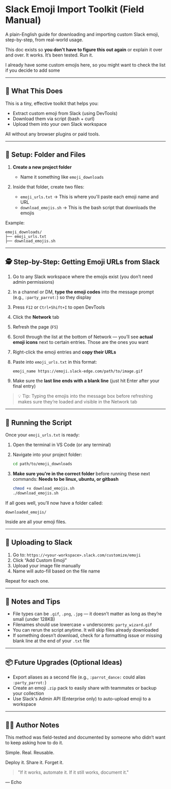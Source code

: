 # Slack Emoji Import Toolkit (Field Manual)

A plain-English guide for downloading and importing custom Slack emoji, step-by-step, from real-world usage.

This doc exists so **you don't have to figure this out again** or explain it over and over. It works. It’s been tested. Run it.

I already have some custom emojis here, so you might want to check the list if you decide to add some

---

## 🔧 What This Does

This is a tiny, effective toolkit that helps you:

* Extract custom emoji from Slack (using DevTools)
* Download them via script (bash + curl)
* Upload them into your own Slack workspace

All without any browser plugins or paid tools.

---

## 📁 Setup: Folder and Files

1. **Create a new project folder**

   * Name it something like `emoji_downloads`

2. Inside that folder, create two files:

   * `emoji_urls.txt`  → This is where you'll paste each emoji name and URL
   * `download_emojis.sh` → This is the bash script that downloads the emojis

Example:

```
emoji_downloads/
├── emoji_urls.txt
├── download_emojis.sh
```

---

## 🕵️ Step-by-Step: Getting Emoji URLs from Slack

1. Go to any Slack workspace where the emojis exist (you don’t need admin permissions)
2. In a channel or DM, **type the emoji codes** into the message prompt (e.g., `:party_parrot:`) so they display
3. Press `F12` or `Ctrl+Shift+I` to open DevTools
4. Click the **Network** tab
5. Refresh the page (`F5`)
6. Scroll through the list at the bottom of Network — you’ll see **actual emoji icons** next to certain entries. Those are the ones you want
7. Right-click the emoji entries and **copy their URLs**
8. Paste into `emoji_urls.txt` in this format:

   ```
   emoji_name https://emoji.slack-edge.com/path/to/image.gif
   ```
9. Make sure the **last line ends with a blank line** (just hit Enter after your final entry)

> 💡 Tip: Typing the emojis into the message box before refreshing makes sure they’re loaded and visible in the Network tab

---

## 🧰 Running the Script

Once your `emoji_urls.txt` is ready:

1. Open the terminal in VS Code (or any terminal)
2. Navigate into your project folder:

   ```bash
   cd path/to/emoji_downloads
   ```
3. **Make sure you're in the correct folder** before running these next commands:
    **Needs to be linux, ubuntu, or gitbash**
   ```bash
   chmod +x download_emojis.sh
   ./download_emojis.sh
   ```

If all goes well, you’ll now have a folder called:

```
downloaded_emojis/
```

Inside are all your emoji files.

---

## 🤲 Uploading to Slack

1. Go to: `https://<your-workspace>.slack.com/customize/emoji`
2. Click “Add Custom Emoji”
3. Upload your image file manually
4. Name will auto-fill based on the file name

Repeat for each one.

---

## 🧠 Notes and Tips

* File types can be `.gif`, `.png`, `.jpg` — it doesn’t matter as long as they’re small (under 128KB)
* Filenames should use lowercase + underscores: `party_wizard.gif`
* You can rerun the script anytime. It will skip files already downloaded
* If something doesn’t download, check for a formatting issue or missing blank line at the end of your `.txt` file

---

## 📦 Future Upgrades (Optional Ideas)

* Export aliases as a second file (e.g., `:parrot_dance:` could alias `:party_parrot:`)
* Create an emoji `.zip` pack to easily share with teammates or backup your collection
* Use Slack's Admin API (Enterprise only) to auto-upload emoji to a workspace

---

## 🧙‍♂️ Author Notes

This method was field-tested and documented by someone who didn’t want to keep asking how to do it.

Simple. Real. Reusable.

Deploy it. Share it. Forget it.

> "If it works, automate it. If it still works, document it."

— Echo
